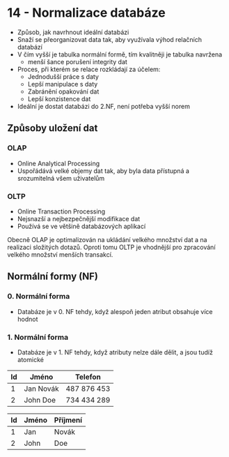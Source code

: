 # 14 - Normalizace databáze
 - Způsob, jak navrhnout ideální databázi
 - Snaží se přeorganizovat data tak, aby využívala výhod relačních databází
 - V čím vyšší je tabulka normální formě, tím kvalitněji je tabulka navržena
   - menší šance porušení integrity dat
 - Proces, při kterém se relace rozkládají za účelem:
   - Jednodušší práce s daty
   - Lepší manipulace s daty
   - Zabránění opakování dat
   - Lepší konzistence dat
 - Ideální je dostat databázi do 2.NF, není potřeba vyšší norem

## Způsoby uložení dat

### OLAP
 - Online Analytical Processing
 - Uspořádává velké objemy dat tak, aby byla data přístupná a srozumitelná všem uživatelům

### OLTP
 - Online Transaction Processing
 - Nejsnazší a nejbezpečnější modifikace dat
 - Používá se ve většině databázových aplikací

Obecně OLAP je optimalizován na ukládání velkého množství dat a na realizaci složitých dotazů. Oproti tomu OLTP je vhodnější pro zpracování velkého množství menších transakcí.

## Normální formy (NF)

### 0. Normální forma
 - Databáze je v 0. NF tehdy, když alespoň jeden atribut obsahuje více hodnot

### 1. Normální forma
 - Databáze je v 1. NF tehdy, když atributy nelze dále dělit, a jsou tudíž atomické

<table>
	<thead>
		<tr>
			<th>Id</th>
			<th>Jméno</th>
			<th>Telefon</th>
		</tr>
	</thead>
	<tbody>
		<tr>	
			<td>1</td>
			<td>Jan Novák</td>
			<td>487 876 453</td>
		</tr>
		<tr>	
			<td>2</td>
			<td>John Doe</td>
			<td>734 434 289</td>
		</tr>
	</tbody>
</table>

<table>
	<thead>
		<tr>
			<th>Id</th>
			<th>Jméno</th>
			<th>Příjmení</th>
		</tr>
	</thead>
	<tbody>
		<tr>	
			<td>1</td>
			<td>Jan</td>
			<td>Novák</td>
		</tr>
		<tr>	
			<td>2</td>
			<td>John</td>
			<td>Doe</td>
		</tr>
	</tbody>
</table>
